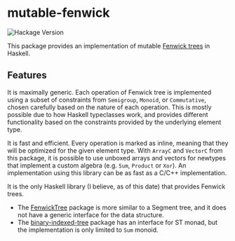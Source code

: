 # mutable-fenwick

![Hackage Version](https://img.shields.io/hackage/v/mutable-fenwick?color=blue)

This package provides an implementation of mutable
[Fenwick trees](https://en.wikipedia.org/wiki/Fenwick_tree) in Haskell.

## Features

It is maximally generic. Each operation of Fenwick tree is implemented using a subset of constraints
from `Semigroup`, `Monoid`, or `Commutative`, chosen carefully based on the nature of each
operation. This is mostly possible due to how Haskell typeclasses work, and provides different
functionality based on the constraints provided by the underlying element type.

It is fast and efficient. Every operation is marked as inline, meaning that they will be optimized
for the given element type. With `ArrayC` and `VectorC` from this package, it is possible to use
unboxed arrays and vectors for newtypes that implement a custom algebra (e.g. `Sum`, `Product` or
`Xor`). An implementation using this library can be as fast as a C/C++ implementation.

It is the only Haskell library (I believe, as of this date) that provides Fenwick trees. 
- The [FenwickTree](https://hackage.haskell.org/package/FenwickTree) package is more similar to a
  Segment tree, and it does not have a generic interface for the data structure.
- The [binary-indexed-tree](https://hackage.haskell.org/package/binary-indexed-tree) package
  has an interface for ST monad, but the implementation is only limited to `Sum` monoid.
